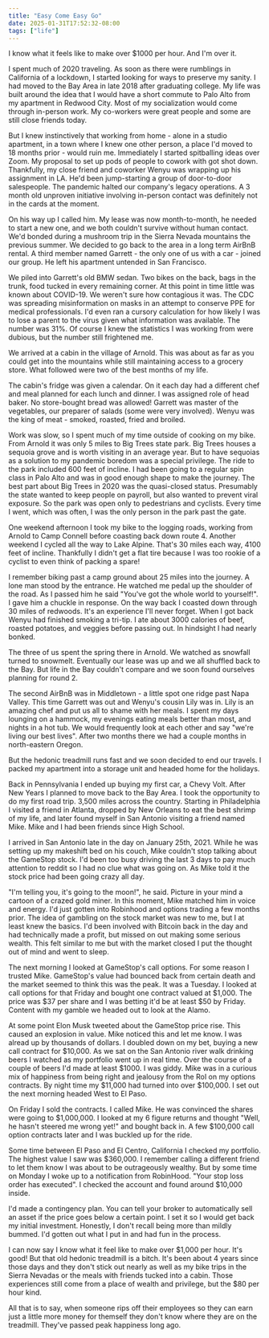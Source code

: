 ```yaml
---
title: "Easy Come Easy Go"
date: 2025-01-31T17:52:32-08:00
tags: ["life"]
---
```


I know what it feels like to make over $1000 per hour. And I'm over it.

I spent much of 2020 traveling. As soon as there were rumblings in California of a lockdown, I started looking for ways to preserve my sanity. I had moved to the Bay Area in late 2018 after graduating college. My life was built around the idea that I would have a short commute to Palo Alto from my apartment in Redwood City. Most of my socialization would come through in-person work. My co-workers were great people and some are still close friends today.

But I knew instinctively that working from home - alone in a studio apartment, in a town where I knew one other person, a place I'd moved to 18 months prior - would ruin me. Immediately I started spitballing ideas over Zoom. My proposal to set up pods of people to cowork with got shot down. Thankfully, my close friend and coworker Wenyu was wrapping up his assignment in LA. He'd been jump-starting a group of door-to-door salespeople. The pandemic halted our company's legacy operations. A 3 month old unproven initiative involving in-person contact was definitely not in the cards at the moment.

On his way up I called him. My lease was now month-to-month, he needed to start a new one, and we both couldn't survive without human contact. We'd bonded during a mushroom trip in the Sierra Nevada mountains the previous summer. We decided to go back to the area in a long term AirBnB rental. A third member named Garrett - the only one of us with a car - joined our group. He left his apartment untended in San Francisco.

We piled into Garrett's old BMW sedan. Two bikes on the back, bags in the trunk, food tucked in every remaining corner. At this point in time little was known about COVID-19. We weren't sure how contagious it was. The CDC was spreading misinformation on masks in an attempt to conserve PPE for medical professionals. I'd even ran a cursory calculation for how likely I was to lose a parent to the virus given what information was available. The number was 31%. Of course I knew the statistics I was working from were dubious, but the number still frightened me.

We arrived at a cabin in the village of Arnold. This was about as far as you could get into the mountains while still maintaining access to a grocery store. What followed were two of the best months of my life.

The cabin's fridge was given a calendar. On it each day had a different chef and meal planned for each lunch and dinner. I was assigned role of head baker. No store-bought bread was allowed! Garrett was master of the vegetables, our preparer of salads (some were very involved). Wenyu was the king of meat - smoked, roasted, fried and broiled.

Work was slow, so I spent much of my time outside of cooking on my bike. From Arnold it was only 5 miles to Big Trees state park. Big Trees houses a sequoia grove and is worth visiting in an average year. But to have sequoias as a solution to my pandemic boredom was a special privilege. The ride to the park included 600 feet of incline. I had been going to a regular spin class in Palo Alto and was in good enough shape to make the journey. The best part about Big Trees in 2020 was the quasi-closed status. Presumably the state wanted to keep people on payroll, but also wanted to prevent viral exposure. So the park was open only to pedestrians and cyclists. Every time I went, which was often, I was the only person in the park past the gate.

One weekend afternoon I took my bike to the logging roads, working from Arnold to Camp Connell before coasting back down route 4. Another weekend I cycled all the way to Lake Alpine. That's 30 miles each way, 4100 feet of incline. Thankfully I didn't get a flat tire because I was too rookie of a cyclist to even think of packing a spare!

I remember biking past a camp ground about 25 miles into the journey. A lone man stood by the entrance. He watched me pedal up the shoulder of the road. As I passed him he said "You've got the whole world to yourself!". I gave him a chuckle in response. On the way back I coasted down through 30 miles of redwoods. It's an experience I'll never forget. When I got back Wenyu had finished smoking a tri-tip. I ate about 3000 calories of beef, roasted potatoes, and veggies before passing out. In hindsight I had nearly bonked.

The three of us spent the spring there in Arnold. We watched as snowfall turned to snowmelt. Eventually our lease was up and we all shuffled back to the Bay. But life in the Bay couldn't compare and we soon found ourselves planning for round 2.

The second AirBnB was in Middletown - a little spot one ridge past Napa Valley. This time Garrett was out and Wenyu's cousin Lily was in. Lily is an amazing chef and put us all to shame with her meals. I spent my days lounging on a hammock, my evenings eating meals better than most, and nights in a hot tub. We would frequently look at each other and say "we're living our best lives". After two months there we had a couple months in north-eastern Oregon.

But the hedonic treadmill runs fast and we soon decided to end our travels. I packed my apartment into a storage unit and headed home for the holidays.

Back in Pennsylvania I ended up buying my first car, a Chevy Volt. After New Years I planned to move back to the Bay Area. I took the opportunity to do my first road trip. 3,500 miles across the country. Starting in Philadelphia I visited a friend in Atlanta, dropped by New Orleans to eat the best shrimp of my life, and later found myself in San Antonio visiting a friend named Mike. Mike and I had been friends since High School.

I arrived in San Antonio late in the day on January 25th, 2021. While he was setting up my makeshift bed on his couch, Mike couldn't stop talking about the GameStop stock. I'd been too busy driving the last 3 days to pay much attention to reddit so I had no clue what was going on. As Mike told it the stock price had been going crazy all day.

"I'm telling you, it's going to the moon!", he said. Picture in your mind a cartoon of a crazed gold miner. In this moment, Mike matched him in voice and energy. I'd just gotten into Robinhood and options trading a few months prior. The idea of gambling on the stock market was new to me, but I at least knew the basics. I'd been involved with Bitcoin back in the day and had technically made a profit, but missed on out making some serious wealth. This felt similar to me but with the market closed I put the thought out of mind and went to sleep.

The next morning I looked at GameStop's call options. For some reason I trusted Mike. GameStop's value had bounced back from certain death and the market seemed to think this was the peak. It was a Tuesday. I looked at call options for that Friday and bought one contract valued at $1,000. The price was $37 per share and I was betting it'd be at least $50 by Friday. Content with my gamble we headed out to look at the Alamo.

At some point Elon Musk tweeted about the GameStop price rise. This caused an explosion in value. Mike noticed this and let me know. I was alread up by thousands of dollars. I doubled down on my bet, buying a new call contract for $10,000. As we sat on the San Antonio river walk drinking beers I watched as my portfolio went up in real time. Over the course of a couple of beers I'd made at least $1000. I was giddy. Mike was in a curious mix of happiness from being right and jealousy from the RoI on my options contracts. By night time my $11,000 had turned into over $100,000. I set out the next morning headed West to El Paso.

On Friday I sold the contracts. I called Mike. He was convinced the shares were going to $1,000,000. I looked at my 6 figure returns and thought "Well, he hasn't steered me wrong yet!" and bought back in. A few $100,000 call option contracts later and I was buckled up for the ride.

Some time between El Paso and El Centro, California I checked my portfolio. The highest value I saw was $360,000. I remember calling a different friend to let them know I was about to be outrageously wealthy. But by some time on Monday I woke up to a notification from RobinHood. "Your stop loss order has executed". I checked the account and found around $10,000 inside.

I'd made a contingency plan. You can tell your broker to automatically sell an asset if the price goes below a certain point. I set it so I would get back my initial investment. Honestly, I don't recall being more than mildly bummed. I'd gotten out what I put in and had fun in the process.

I can now say I know what it feel like to make over $1,000 per hour. It's good! But that old hedonic treadmill is a bitch. It's been about 4 years since those days and they don't stick out nearly as well as my bike trips in the Sierra Nevadas or the meals with friends tucked into a cabin. Those experiences still come from a place of wealth and privilege, but the $80 per hour kind.

All that is to say, when someone rips off their employees so they can earn just a little more money for themself they don't know where they are on the treadmill. They've passed peak happiness long ago.
